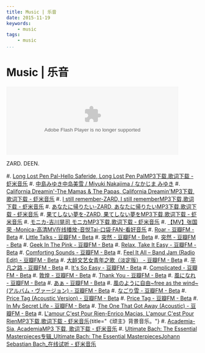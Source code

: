 ```yaml
---
title: Music | 乐音
date: 2015-11-19
keywords:
    - music
tags:
    - music
...
```


Music | 乐音
============

<embed src="http://www.xiami.com/widget/37099022_H_S_album/wallPlayer.swf" type="application/x-shockwave-flash" width="451" height="179" wmode="transparent"></embed>

ZARD.
DEEN.

#. [Long Lost Pen Pal-Hello Saferide, Long Lost Pen PalMP3下载,歌词下载 - 虾米音乐](http://www.xiami.com/song/2093996?spm=a1z1s.6659513.0.0.ek8aYO)
#. [中島みゆき中岛美雪 / Miyuki Nakajima / なかじま みゆき](http://www.xiami.com/artist/7118?spm=a1z1s.3521865.1997177593.2.Rqyp3H&from=searchsubject)
#. [California Dreamin'-The Mamas & The Papas, California Dreamin'MP3下载,歌词下载 - 虾米音乐](http://www.xiami.com/song/1770435326?spm=a1z1s.3521865.23309997.25.jhouM8)
#. [I still remember-ZARD, I still rememberMP3下载,歌词下载 - 虾米音乐](http://www.xiami.com/song/1775623798?spm=a1z1s.3521865.23309997.2.jTagNH)
#. [あなたに帰りたい-ZARD, あなたに帰りたいMP3下载,歌词下载 - 虾米音乐](http://www.xiami.com/song/1775623802?spm=a1z1s.3521865.23309997.2.RLxm51)
#. [果てしない夢を-ZARD, 果てしない夢をMP3下载,歌词下载 - 虾米音乐](http://www.xiami.com/song/1775623806?spm=a1z1s.3521865.23309997.1.ggQQwF)
#. [モニカ-吉川晃司 モニカMP3下载,歌词下载 - 虾米音乐](http://www.xiami.com/song/1769983079?spm=a1z1s.3521865.23309997.2.znJCHQ)
#. [【MV】张国荣 -Monica-高清MV在线播放-音悦Tai-口袋·FAN-看好音乐](http://v.yinyuetai.com/video/h5/41712)
#. [Roar - 豆瓣FM - Beta](http://douban.fm/?start=1956941g275ag0&cid=3956941)
#. [Little Talks - 豆瓣FM - Beta](http://douban.fm/?start=1822152ge081g-3&cid=3822152)
#. [突然 - 豆瓣FM - Beta](http://douban.fm/?start=381843g06ecg-3&cid=2381843)
#. [突然 - 豆瓣FM - Beta](http://douban.fm/?start=1541586g90f6g2033728&cid=3541586)
#. [Geek In The Pink - 豆瓣FM - Beta](http://douban.fm/?start=147049g5f5bg-3&cid=2147049)
#. [Relax, Take It Easy - 豆瓣FM - Beta](http://douban.fm/?start=154464g3f8ag-3&cid=2154464)
#. [Comforting Sounds - 豆瓣FM - Beta](http://douban.fm/?start=1471420g1062g-3&cid=3471420)
#. [Feel It All – Band Jam (Radio Edit) - 豆瓣FM - Beta](http://douban.fm/?start=1926126ge41fg-3&cid=3926126)
#. [大龄文艺女青年之歌（淡定版） - 豆瓣FM - Beta](http://douban.fm/?start=1594448gb03bg0&cid=3594448)
#. [平凡之路 - 豆瓣FM - Beta](http://douban.fm/?start=2099551g809eg0&cid=4099551)
#. [It's So Easy - 豆瓣FM - Beta](http://douban.fm/?start=1022753g3055g-3&cid=3022753)
#. [Complicated - 豆瓣FM - Beta](http://douban.fm/?start=619943g1f36g-3&cid=2619943)
#. [敦煌 - 豆瓣FM - Beta](http://douban.fm/?start=451319g51ecg2451319&cid=2451319)
#. [Thank You - 豆瓣FM - Beta](http://douban.fm/?start=1029117gf944g8&cid=3029117)
#. [風になれ - 豆瓣FM - Beta](http://douban.fm/?start=33728gcf9eg26992&cid=2033728)
#. [あぁ - 豆瓣FM - Beta](http://douban.fm/?start=33718g5d13g2033718&cid=2033718)
#. [風のように自由~free as the wind~(アルバム・ヴァージョン) - 豆瓣FM - Beta](http://douban.fm/?start=312128g8545g0&cid=2312128)
#. [なごり雪 - 豆瓣FM - Beta](http://douban.fm/?start=1401169gfd42g2033728&cid=3401169)
#. [Price Tag (Acoustic Version) - 豆瓣FM - Beta](http://douban.fm/?start=1563039g124eg3563039&cid=3563039)
#. [Price Tag - 豆瓣FM - Beta](http://douban.fm/?start=1663449g85e8g3663449&cid=3663449)
#. [In My Secret Life - 豆瓣FM - Beta](http://douban.fm/?start=501649g4d90g2501649&cid=2501649)
#. [The One That Got Away (Acoustic) - 豆瓣FM - Beta](http://douban.fm/?start=1888482g0cadg153&cid=3888482)
#. [L'amour C'est Pour Rien-Enrico Macias, L'amour C'est Pour RienMP3下载,歌词下载 - 虾米音乐](http://www.xiami.com/song/1771278511?spm=a1z1s.3521865.23309997.1.t9zOCU){title="《顽主》背景音乐。"}
#. [Academia-Sia, AcademiaMP3 下载, 歌词下载 - 虾米音乐](http://www.xiami.com/song/3294016)
#. [Ultimate Bach: The Essential Masterpieces专辑_Ultimate Bach: The Essential MasterpiecesJohann Sebastian Bach_在线试听 - 虾米音乐](http://www.xiami.com/album/536324?spm=a1z1s.3521873.23310065.10.aniSGA)
